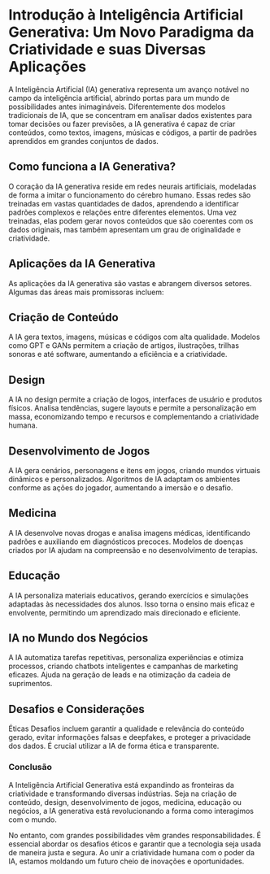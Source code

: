 # Introdução à Inteligência Artificial Generativa: Um Novo Paradigma da Criatividade e suas Diversas Aplicações

A Inteligência Artificial (IA) generativa representa um avanço notável no campo da inteligência artificial, abrindo portas para um mundo de possibilidades antes inimagináveis. Diferentemente dos modelos tradicionais de IA, que se concentram em analisar dados existentes para tomar decisões ou fazer previsões, a IA generativa é capaz de criar conteúdos, como textos, imagens, músicas e códigos, a partir de padrões aprendidos em grandes conjuntos de dados.

## Como funciona a IA Generativa? 
O coração da IA generativa reside em redes neurais artificiais, modeladas de forma a imitar o funcionamento do cérebro humano. Essas redes são treinadas em vastas quantidades de dados, aprendendo a identificar padrões complexos e relações entre diferentes elementos. Uma vez treinadas, elas podem gerar novos conteúdos que são coerentes com os dados originais, mas também apresentam um grau de originalidade e criatividade.

## Aplicações da IA Generativa
As aplicações da IA generativa são vastas e abrangem diversos setores. Algumas das áreas mais promissoras incluem:

## Criação de Conteúdo
 A IA gera textos, imagens, músicas e códigos com alta qualidade. Modelos como GPT e GANs permitem a criação de artigos, ilustrações, trilhas sonoras e até software, aumentando a eficiência e a criatividade.

## Design
 A IA no design permite a criação de logos, interfaces de usuário e produtos físicos. Analisa tendências, sugere layouts e permite a personalização em massa, economizando tempo e recursos e complementando a criatividade humana.

## Desenvolvimento de Jogos
 A IA gera cenários, personagens e itens em jogos, criando mundos virtuais dinâmicos e personalizados. Algoritmos de IA adaptam os ambientes conforme as ações do jogador, aumentando a imersão e o desafio.

## Medicina
 A IA desenvolve novas drogas e analisa imagens médicas, identificando padrões e auxiliando em diagnósticos precoces. Modelos de doenças criados por IA ajudam na compreensão e no desenvolvimento de terapias.

## Educação
 A IA personaliza materiais educativos, gerando exercícios e simulações adaptadas às necessidades dos alunos. Isso torna o ensino mais eficaz e envolvente, permitindo um aprendizado mais direcionado e eficiente.

## IA no Mundo dos Negócios
 A IA automatiza tarefas repetitivas, personaliza experiências e otimiza processos, criando chatbots inteligentes e campanhas de marketing eficazes. Ajuda na geração de leads e na otimização da cadeia de suprimentos.

## Desafios e Considerações
 Éticas Desafios incluem garantir a qualidade e relevância do conteúdo gerado, evitar informações falsas e deepfakes, e proteger a privacidade dos dados. É crucial utilizar a IA de forma ética e transparente.

### Conclusão

A Inteligência Artificial Generativa está expandindo as fronteiras da criatividade e transformando diversas indústrias. Seja na criação de conteúdo, design, desenvolvimento de jogos, medicina, educação ou negócios, a IA generativa está revolucionando a forma como interagimos com o mundo. 

No entanto, com grandes possibilidades vêm grandes responsabilidades. É essencial abordar os desafios éticos e garantir que a tecnologia seja usada de maneira justa e segura. Ao unir a criatividade humana com o poder da IA, estamos moldando um futuro cheio de inovações e oportunidades.
